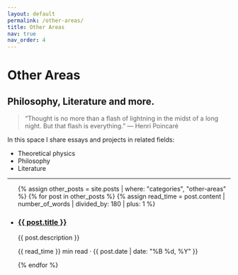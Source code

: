 ```yaml
---
layout: default
permalink: /other-areas/
title: Other Areas
nav: true
nav_order: 4
---
```


<div class="post">

  <div class="header-bar">
    <h1>Other Areas</h1>
    <h2>Philosophy, Literature and more.</h2>
  </div>

  <blockquote>
    “Thought is no more than a flash of lightning in the midst of a long night.  
    But that flash is everything.”  
    — Henri Poincaré
  </blockquote>

  <p>In this space I share essays and projects in related fields:</p>
  <ul>
    <li>Theoretical physics</li>
    <li>Philosophy</li>
    <li>Literature</li>
  </ul>

  <hr>

  <ul class="post-list">
    {% assign other_posts = site.posts | where: "categories", "other-areas" %}
    {% for post in other_posts %}
      {% assign read_time = post.content | number_of_words | divided_by: 180 | plus: 1 %}
      <li>
        <h3><a href="{{ post.url | relative_url }}">{{ post.title }}</a></h3>
        <p>{{ post.description }}</p>
        <p class="post-meta">
          {{ read_time }} min read &middot; {{ post.date | date: "%B %d, %Y" }}
        </p>
      </li>
    {% endfor %}
  </ul>

</div>
